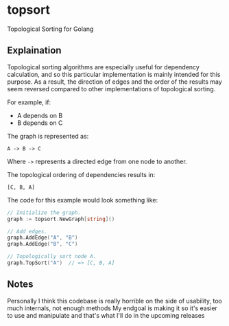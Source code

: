# topsort
Topological Sorting for Golang

## Explaination

Topological sorting algorithms are especially useful for dependency calculation, and so this particular implementation is mainly intended for this purpose. As a result, the direction of edges and the order of the results may seem reversed compared to other implementations of topological sorting.

For example, if:

* A depends on B
* B depends on C

The graph is represented as:

```
A -> B -> C
```

Where `->` represents a directed edge from one node to another.

The topological ordering of dependencies results in:

```
[C, B, A]
```

The code for this example would look something like:

```go
// Initialize the graph.
graph := topsort.NewGraph[string]()

// Add edges.
graph.AddEdge("A", "B")
graph.AddEdge("B", "C")

// Topologically sort node A.
graph.TopSort("A")  // => [C, B, A]
```

## Notes
Personally I think this codebase is really horrible on the side of usability, too much internals, not enough methods
My endgoal is making it so it's easier to use and manipulate and that's what I'll do in the upcoming releases
